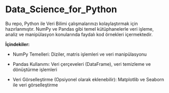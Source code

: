 # Data_Science_for_Python

Bu repo, Python ile Veri Bilimi çalışmalarınızı kolaylaştırmak için hazırlanmıştır. NumPy ve Pandas gibi temel kütüphanelerle veri işleme, analiz ve manipülasyon konularında faydalı kod örnekleri içermektedir.

**İçindekiler:**

- NumPy Temelleri: Diziler, matris işlemleri ve veri manipülasyonu

- Pandas Kullanımı: Veri çerçeveleri (DataFrame), veri temizleme ve dönüştürme işlemleri

- Veri Görselleştirme (Opsiyonel olarak eklenebilir): Matplotlib ve Seaborn ile veri görselleştirme
